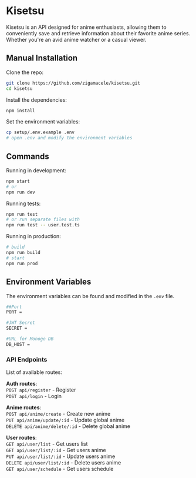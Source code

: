# Kisetsu

Kisetsu is an API designed for anime enthusiasts, allowing them to conveniently save and retrieve information about their favorite anime series. Whether you're an avid anime watcher or a casual viewer.

## Manual Installation

Clone the repo:

```bash
git clone https://github.com/zigamacele/kisetsu.git
cd kisetsu
```

Install the dependencies:

```bash
npm install
```

Set the environment variables:

```bash
cp setup/.env.example .env
# open .env and modify the environment variables
```

## Commands

Running in development:

```bash
npm start
# or
npm run dev
```

Running tests:

```bash
npm run test
# or run separate files with
npm run test -- user.test.ts
```

Running in production:

```bash
# build
npm run build
# start
npm run prod
```

## Environment Variables

The environment variables can be found and modified in the `.env` file.

```bash
##Port
PORT =

#JWT Secret
SECRET =

#URL for Monogo DB
DB_HOST =
```

### API Endpoints

List of available routes:

**Auth routes**:\
`POST api/register` - Register\
`POST api/login` - Login

**Anime routes**:\
`POST api/anime/create` - Create new anime\
`PUT api/anime/update/:id` - Update global anime\
`DELETE api/anime/delete/:id` - Delete global anime

**User routes**:\
`GET api/user/list` - Get users list\
`GET api/user/list/:id` - Get users anime\
`PUT api/user/list/:id` - Update users anime\
`DELETE api/user/list/:id` - Delete users anime\
`GET api/user/schedule` - Get users schedule
